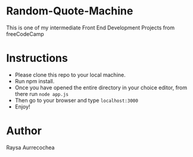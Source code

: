 # Random-Quote-Machine
This is one of my intermediate Front End Development Projects from freeCodeCamp 

# Instructions
- Please clone this repo to your local machine.
- Run npm install.
- Once you have opened the entire directory in your choice editor, from there run `node app.js`
- Then go to your browser and type `localhost:3000`
- Enjoy!

# Author
Raysa Aurrecochea

